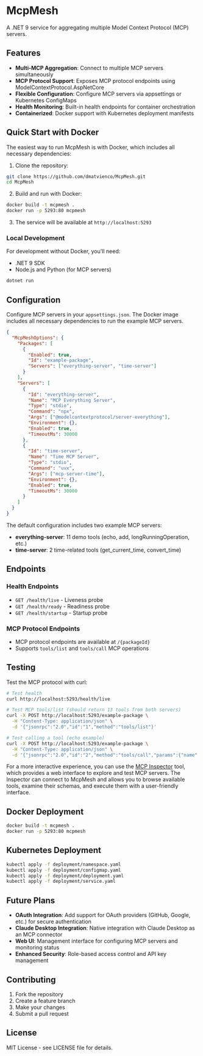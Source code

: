 # McpMesh

A .NET 9 service for aggregating multiple Model Context Protocol (MCP) servers.

## Features

- **Multi-MCP Aggregation**: Connect to multiple MCP servers simultaneously
- **MCP Protocol Support**: Exposes MCP protocol endpoints using ModelContextProtocol.AspNetCore
- **Flexible Configuration**: Configure MCP servers via appsettings or Kubernetes ConfigMaps  
- **Health Monitoring**: Built-in health endpoints for container orchestration
- **Containerized**: Docker support with Kubernetes deployment manifests

## Quick Start with Docker

The easiest way to run McpMesh is with Docker, which includes all necessary dependencies:

1. Clone the repository:
```bash
git clone https://github.com/dmatvienco/McpMesh.git
cd McpMesh
```

2. Build and run with Docker:
```bash
docker build -t mcpmesh .
docker run -p 5293:80 mcpmesh
```

3. The service will be available at `http://localhost:5293`

### Local Development

For development without Docker, you'll need:
- .NET 9 SDK
- Node.js and Python (for MCP servers)

```bash
dotnet run
```

## Configuration

Configure MCP servers in your `appsettings.json`. The Docker image includes all necessary dependencies to run the example MCP servers.

```json
{
  "McpMeshOptions": {
    "Packages": [
      {
        "Enabled": true,
        "Id": "example-package",
        "Servers": ["everything-server", "time-server"]
      }
    ],
    "Servers": [
      {
        "Id": "everything-server",
        "Name": "MCP Everything Server",
        "Type": "stdio",
        "Command": "npx",
        "Args": ["@modelcontextprotocol/server-everything"],
        "Environment": {},
        "Enabled": true,
        "TimeoutMs": 30000
      },
      {
        "Id": "time-server",
        "Name": "Time MCP Server",
        "Type": "stdio",
        "Command": "uvx",
        "Args": ["mcp-server-time"],
        "Environment": {},
        "Enabled": true,
        "TimeoutMs": 30000
      }
    ]
  }
}
```

The default configuration includes two example MCP servers:
- **everything-server**: 11 demo tools (echo, add, longRunningOperation, etc.)  
- **time-server**: 2 time-related tools (get_current_time, convert_time)

## Endpoints

### Health Endpoints
- `GET /health/live` - Liveness probe
- `GET /health/ready` - Readiness probe  
- `GET /health/startup` - Startup probe

### MCP Protocol Endpoints
- MCP protocol endpoints are available at `/{packageId}` 
- Supports `tools/list` and `tools/call` MCP operations

## Testing

Test the MCP protocol with curl:

```bash
# Test health
curl http://localhost:5293/health/live

# Test MCP tools/list (should return 13 tools from both servers)
curl -X POST http://localhost:5293/example-package \
  -H "Content-Type: application/json" \
  -d '{"jsonrpc":"2.0","id":"1","method":"tools/list"}'

# Test calling a tool (echo example)
curl -X POST http://localhost:5293/example-package \
  -H "Content-Type: application/json" \
  -d '{"jsonrpc":"2.0","id":"2","method":"tools/call","params":{"name":"echo","arguments":{"message":"Hello McpMesh!"}}}'
```

For a more interactive experience, you can use the [MCP Inspector](https://modelcontextprotocol.io/docs/tools/inspector) tool, which provides a web interface to explore and test MCP servers. The Inspector can connect to McpMesh and allows you to browse available tools, examine their schemas, and execute them with a user-friendly interface.

## Docker Deployment

```bash
docker build -t mcpmesh .
docker run -p 5293:80 mcpmesh
```

## Kubernetes Deployment

```bash
kubectl apply -f deployment/namespace.yaml
kubectl apply -f deployment/configmap.yaml
kubectl apply -f deployment/deployment.yaml
kubectl apply -f deployment/service.yaml
```

## Future Plans

- **OAuth Integration**: Add support for OAuth providers (GitHub, Google, etc.) for secure authentication
- **Claude Desktop Integration**: Native integration with Claude Desktop as an MCP connector
- **Web UI**: Management interface for configuring MCP servers and monitoring status
- **Enhanced Security**: Role-based access control and API key management

## Contributing

1. Fork the repository
2. Create a feature branch
3. Make your changes
4. Submit a pull request

## License

MIT License - see LICENSE file for details.